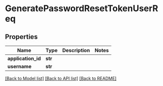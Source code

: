 # GeneratePasswordResetTokenUserReq

## Properties
Name | Type | Description | Notes
------------ | ------------- | ------------- | -------------
**application_id** | **str** |  | 
**username** | **str** |  | 

[[Back to Model list]](../README.md#documentation-for-models) [[Back to API list]](../README.md#documentation-for-api-endpoints) [[Back to README]](../README.md)

